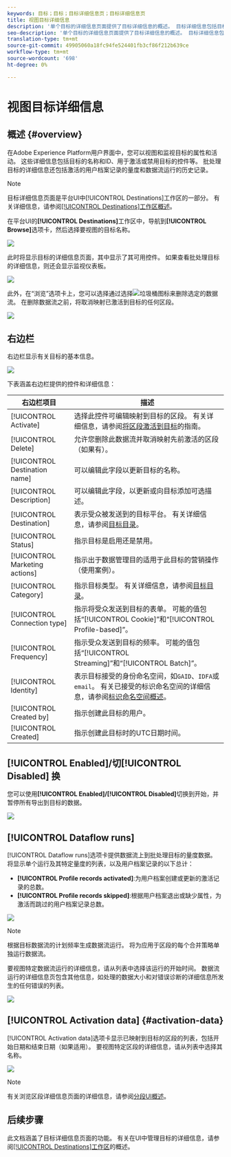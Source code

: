 ```yaml
---
keywords: 目标；目标；目标详细信息页；目标详细信息页
title: 视图目标详细信息
description: '单个目标的详细信息页面提供了目标详细信息的概述。 目标详细信息包括目标名称、ID、映射到目标的区段，以及用于编辑激活和启用和禁用数据流的控件。 '
seo-description: '单个目标的详细信息页面提供了目标详细信息的概述。 目标详细信息包括目标名称、ID、映射到目标的区段，以及用于编辑激活和启用和禁用数据流的控件。 '
translation-type: tm+mt
source-git-commit: 49905060a18fc94fe524401fb3cf86f212b639ce
workflow-type: tm+mt
source-wordcount: '698'
ht-degree: 0%

---
```



# 视图目标详细信息

## 概述 {#overview}

在Adobe Experience Platform用户界面中，您可以视图和监视目标的属性和活动。 这些详细信息包括目标的名称和ID、用于激活或禁用目标的控件等。 批处理目标的详细信息还包括激活的用户档案记录的量度和数据流运行的历史记录。

>[!NOTE]
>
>目标详细信息页面是平台UI中[!UICONTROL Destinations]工作区的一部分。 有关详细信息，请参阅[[!UICONTROL Destinations]工作区概述](./destinations-workspace.md)。

在平台UI的&#x200B;**[!UICONTROL Destinations]**&#x200B;工作区中，导航到&#x200B;**[!UICONTROL Browse]**&#x200B;选项卡，然后选择要视图的目标名称。

![](../assets/ui/details-page/select-destination.png)

此时将显示目标的详细信息页面，其中显示了其可用控件。 如果查看批处理目标的详细信息，则还会显示监视仪表板。

![](../assets/ui/details-page/details.png)

此外，在“浏览”选项卡上，您可以选择通过选择![垃圾桶](../assets/ui/details-page/trash-icon.png)图标来删除选定的数据流。 在删除数据流之前，将取消映射已激活到目标的任何区段。

![](../assets/ui/details-page/delete-flow.png)

## 右边栏

右边栏显示有关目标的基本信息。

![](../assets/ui/details-page/right-rail.png)

下表涵盖右边栏提供的控件和详细信息：

| 右边栏项目 | 描述 |
| --- | --- |
| [!UICONTROL Activate] | 选择此控件可编辑映射到目标的区段。 有关详细信息，请参阅[将区段激活到目标](./activate-destinations.md)的指南。 |
| [!UICONTROL Delete] | 允许您删除此数据流并取消映射先前激活的区段（如果有）。 |
| [!UICONTROL Destination name] | 可以编辑此字段以更新目标的名称。 |
| [!UICONTROL Description] | 可以编辑此字段，以更新或向目标添加可选描述。 |
| [!UICONTROL Destination] | 表示受众被发送到的目标平台。 有关详细信息，请参阅[目标目录](../catalog/overview.md)。 |
| [!UICONTROL Status] | 指示目标是启用还是禁用。 |
| [!UICONTROL Marketing actions] | 指示出于数据管理目的适用于此目标的营销操作（使用案例）。 |
| [!UICONTROL Category] | 指示目标类型。 有关详细信息，请参阅[目标目录](../catalog/overview.md)。 |
| [!UICONTROL Connection type] | 指示将受众发送到目标的表单。 可能的值包括“[!UICONTROL Cookie]”和“[!UICONTROL Profile-based]”。 |
| [!UICONTROL Frequency] | 指示受众发送到目标的频率。 可能的值包括“[!UICONTROL Streaming]”和“[!UICONTROL Batch]”。 |
| [!UICONTROL Identity] | 表示目标接受的身份命名空间，如`GAID`、`IDFA`或`email`。 有关已接受的标识命名空间的详细信息，请参阅[标识命名空间概述](../../identity-service/namespaces.md)。 |
| [!UICONTROL Created by] | 指示创建此目标的用户。 |
| [!UICONTROL Created] | 指示创建此目标时的UTC日期时间。 |

## [!UICONTROL Enabled]/切[!UICONTROL Disabled] 换

您可以使用&#x200B;**[!UICONTROL Enabled]/[!UICONTROL Disabled]**&#x200B;切换到开始，并暂停所有导出到目标的数据。

![](../assets/ui/details-page/enable-disable.png)

## [!UICONTROL Dataflow runs]

[!UICONTROL Dataflow runs]选项卡提供数据流上到批处理目标的量度数据。 将显示单个运行及其特定量度的列表，以及用户档案记录的以下总计：

* **[!UICONTROL Profile records activated]**:为用户档案创建或更新的激活记录的总数。
* **[!UICONTROL Profile records skipped]**:根据用户档案退出或缺少属性，为激活而跳过的用户档案记录总数。

![](../assets/ui/details-page/dataflow-runs.png)

>[!NOTE]
>
>根据目标数据流的计划频率生成数据流运行。 将为应用于区段的每个合并策略单独运行数据流。

要视图特定数据流运行的详细信息，请从列表中选择该运行的开始时间。 数据流运行的详细信息页包含其他信息，如处理的数据大小和对错误诊断的详细信息所发生的任何错误的列表。

![](../assets/ui/details-page/dataflow.png)

## [!UICONTROL Activation data] {#activation-data}

[!UICONTROL Activation data]选项卡显示已映射到目标的区段的列表，包括开始日期和结束日期（如果适用）。 要视图特定区段的详细信息，请从列表中选择其名称。

![](../assets/ui/details-page/activation-data.png)

>[!NOTE]
>
>有关浏览区段详细信息页面的详细信息，请参阅[分段UI概述](../../segmentation/ui/overview.md#segment-details)。

## 后续步骤

此文档涵盖了目标详细信息页面的功能。 有关在UI中管理目标的详细信息，请参阅[[!UICONTROL Destinations]工作区](./destinations-workspace.md)的概述。